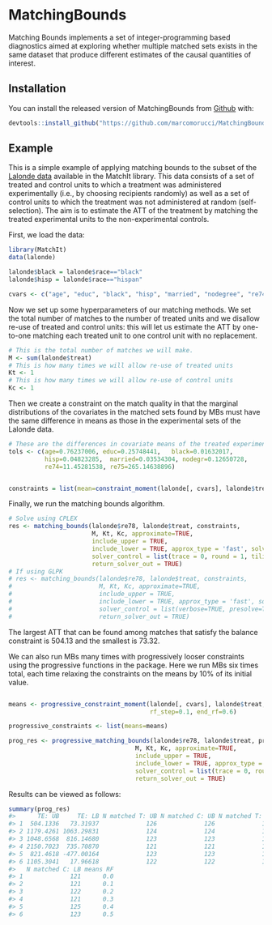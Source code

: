 
<!-- README.md is generated from README.Rmd. Please edit that file -->

# MatchingBounds

<!-- badges: start -->
<!-- badges: end -->

Matching Bounds implements a set of integer-programming based
diagnostics aimed at exploring whether multiple matched sets exists in
the same dataset that produce different estimates of the causal
quantities of interest.

## Installation

You can install the released version of MatchingBounds from
[Github](https://github.com/marcomorucci/MatchingBounds) with:

``` r
devtools::install_github("https://github.com/marcomorucci/MatchingBounds")
```

## Example

This is a simple example of applying matching bounds to the subset of
the [Lalonde data](https://users.nber.org/~rdehejia/data/.nswdata2.html)
available in the MatchIt library. This data consists of a set of treated
and control units to which a treatment was administered experimentally
(i.e., by choosing recipients randomly) as well as a set of control
units to which the treatment was not administered at random
(self-selection). The aim is to estimate the ATT of the treatment by
matching the treated experimental units to the non-experimental
controls.

First, we load the data:

``` r
library(MatchIt)
data(lalonde)

lalonde$black = lalonde$race=="black"
lalonde$hisp = lalonde$race=="hispan"

cvars <- c("age", "educ", "black", "hisp", "married", "nodegree", "re74", "re75")
```

Now we set up some hyperparameters of our matching methods. We set the
total number of matches to the number of treated units and we disallow
re-use of treated and control units: this will let us estimate the ATT
by one-to-one matching each treated unit to one control unit with no
replacement.

``` r
# This is the total number of matches we will make.
M <- sum(lalonde$treat)
# This is how many times we will allow re-use of treated units
Kt <- 1
# This is how many times we will allow re-use of control units
Kc <- 1
```

Then we create a constraint on the match quality in that the marginal
distributions of the covariates in the matched sets found by MBs must
have the same difference in means as those in the experimental sets of
the Lalonde data.

``` r
# These are the differences in covariate means of the treated experimental sample - the control experimental sample.
tols <- c(age=0.76237006, educ=0.25748441,   black=0.01632017,
          hisp=0.04823285,  married=0.03534304, nodegr=0.12650728,
          re74=11.45281538, re75=265.14638896)


constraints = list(mean=constraint_moment(lalonde[, cvars], lalonde$treat, M, 1, tols))
```

Finally, we run the matching bounds algorithm.

``` r
# Solve using CPLEX
res <- matching_bounds(lalonde$re78, lalonde$treat, constraints,
                       M, Kt, Kc, approximate=TRUE,
                       include_upper = TRUE,
                       include_lower = TRUE, approx_type = 'fast', solver = 'CPLEX',
                       solver_control = list(trace = 0, round = 1, tilim = 60*60),
                       return_solver_out = TRUE)
# If using GLPK 
# res <- matching_bounds(lalonde$re78, lalonde$treat, constraints,
#                        M, Kt, Kc, approximate=TRUE,
#                        include_upper = TRUE,
#                        include_lower = TRUE, approx_type = 'fast', solver = 'GLPK',
#                        solver_control = list(verbose=TRUE, presolve=TRUE, tm_limit= 60*60*1000),
#                        return_solver_out = TRUE)
```

The largest ATT that can be found among matches that satisfy the balance
constraint is 504.13 and the smallest is 73.32.

We can also run MBs many times with progressively looser constraints
using the progressive functions in the package. Here we run MBs six
times total, each time relaxing the constraints on the means by 10% of
its initial value.

``` r

means <- progressive_constraint_moment(lalonde[, cvars], lalonde$treat, M, 1, tols,
                                       rf_step=0.1, end_rf=0.6)

progressive_constraints <- list(means=means)

prog_res <- progressive_matching_bounds(lalonde$re78, lalonde$treat, progressive_constraints,
                                   M, Kt, Kc, approximate=TRUE,
                                   include_upper = TRUE,
                                   include_lower = TRUE, approx_type = 'fast', solver = 'CPLEX',
                                   solver_control = list(trace = 0, round = 1, tilim = 60*60),
                                   return_solver_out = TRUE)
```

Results can be viewed as follows:

``` r
summary(prog_res)
#>      TE: UB     TE: LB N matched T: UB N matched C: UB N matched T: LB
#> 1  504.1336   73.31937             126             126             121
#> 2 1179.4261 1063.29831             124             124             121
#> 3 1048.6568  816.14680             123             123             122
#> 4 2150.7023  735.70870             121             121             121
#> 5  821.4618 -477.00164             123             123             125
#> 6 1105.3041   17.96618             122             122             123
#>   N matched C: LB means RF
#> 1             121      0.0
#> 2             121      0.1
#> 3             122      0.2
#> 4             121      0.3
#> 5             125      0.4
#> 6             123      0.5
```
